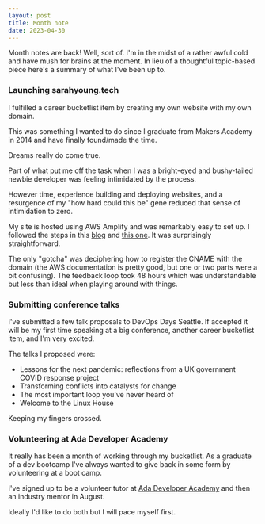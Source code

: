 ```yaml
---
layout: post
title: Month note
date: 2023-04-30
---
```


Month notes are back! Well, sort of. I'm in the midst of a rather awful cold and have mush for brains at the moment. In lieu of a thoughtful topic-based piece here's a summary of what I've been up to.

### Launching sarahyoung.tech

I fulfilled a career bucketlist item by creating my own website with my own domain.

This was something I wanted to do since I graduate from Makers Academy in 2014 and have finally found/made the time. 

Dreams really do come true.

Part of what put me off the task when I was a bright-eyed and bushy-tailed newbie developer was feeling intimidated by the process. 

However time, experience building and deploying websites, and a resurgence of my "how hard could this be" gene reduced that sense of intimidation to zero.

My site is hosted using AWS Amplify and was remarkably easy to set up. I followed the steps in this [blog](https://medium.com/@jameshamann/deploy-your-jekyll-site-using-aws-amplify-with-only-a-few-clicks-8f3dd8f26112   
) and [this one](https://aws.plainenglish.io/setting-up-aws-amplify-infrastructure-with-terraform-b10574e08845
). It was surprisingly straightforward.

The only "gotcha" was deciphering how to register the CNAME with the domain (the AWS documentation is pretty good, but one or two parts were a bit confusing). The feedback loop took 48 hours which was understandable but less than ideal when playing around with things.


### Submitting conference talks

I've submitted a few talk proposals to DevOps Days Seattle. If accepted it will be my first time speaking at a big conference, another career bucketlist item, and I'm very excited.

The talks I proposed were:

* Lessons for the next pandemic: reflections from a UK government COVID response project
* Transforming conflicts into catalysts for change
* The most important loop you’ve never heard of
* Welcome to the Linux House

Keeping my fingers crossed.


### Volunteering at Ada Developer Academy

It really has been a month of working through my bucketlist. As a graduate of a dev bootcamp I've always wanted to give back in some form by volunteering at a boot camp. 

I've signed up to be a volunteer tutor at [Ada Developer Academy](https://adadevelopersacademy.org) and then an industry mentor in August.

Ideally I'd like to do both but I will pace myself first.